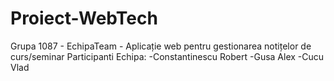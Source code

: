 # Proiect-WebTech
Grupa 1087 - EchipaTeam - Aplicație web pentru gestionarea notițelor de curs/seminar
Participanti Echipa:
-Constantinescu Robert
-Gusa Alex
-Cucu Vlad
